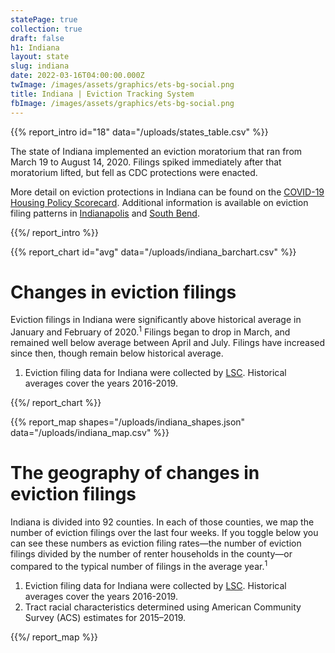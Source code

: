 ```yaml
---
statePage: true
collection: true
draft: false
h1: Indiana
layout: state
slug: indiana
date: 2022-03-16T04:00:00.000Z
twImage: /images/assets/graphics/ets-bg-social.png
title: Indiana | Eviction Tracking System
fbImage: /images/assets/graphics/ets-bg-social.png
---
```


{{% report_intro id="18" data="/uploads/states_table.csv" %}}



The state of Indiana implemented an eviction moratorium that ran from March 19 to August 14, 2020. Filings spiked immediately after that moratorium lifted, but fell as CDC protections were enacted.

More detail on eviction protections in Indiana can be found on the [COVID-19 Housing Policy Scorecard](https://evictionlab.org/covid-policy-scorecard/in/). Additional information is available on eviction filing patterns in [Indianapolis](https://evictionlab.org/eviction-tracking/indianapolis-in/) and [South Bend](https://evictionlab.org/eviction-tracking/south-bend-in/).



{{%/ report_intro %}}



{{% report_chart id="avg" data="/uploads/indiana_barchart.csv" %}}





# Changes in eviction filings

Eviction filings in Indiana were significantly above historical average in January and February of 2020.<sup>1</sup> Filings began to drop in March, and remained well below average between April and July. Filings have increased since then, though remain below historical average.

1. Eviction filing data for Indiana were collected by [LSC](https://www.lsc.gov/). Historical averages cover the years 2016-2019.





{{%/ report_chart %}}



{{% report_map shapes="/uploads/indiana_shapes.json" data="/uploads/indiana_map.csv" %}}

# The geography of changes in eviction filings

Indiana is divided into 92 counties. In each of those counties, we map the number of eviction filings over the last four weeks. If you toggle below you can see these numbers as eviction filing rates—the number of eviction filings divided by the number of renter households in the county—or compared to the typical number of filings in the average year.<sup>1</sup>

1. Eviction filing data for Indiana were collected by [LSC](https://www.lsc.gov/). Historical averages cover the years 2016-2019.
2. Tract racial characteristics determined using American Community Survey (ACS) estimates for 2015–2019.

{{%/ report_map %}}
